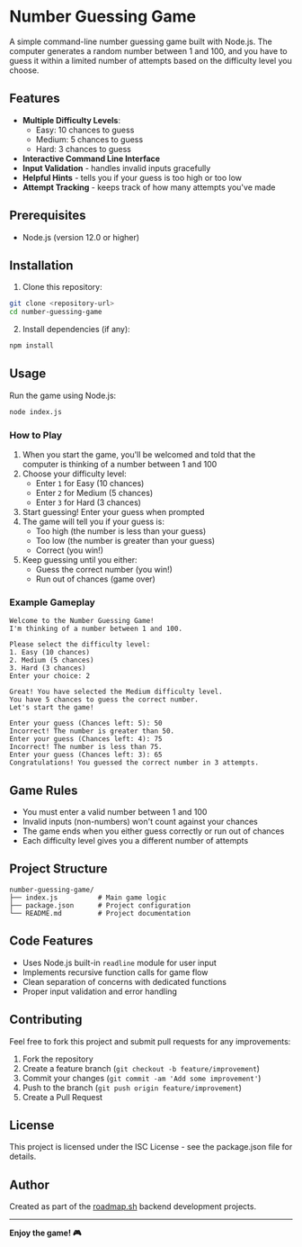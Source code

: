 # Number Guessing Game

A simple command-line number guessing game built with Node.js. The computer generates a random number between 1 and 100, and you have to guess it within a limited number of attempts based on the difficulty level you choose.

## Features

- **Multiple Difficulty Levels**:
  - Easy: 10 chances to guess
  - Medium: 5 chances to guess
  - Hard: 3 chances to guess
- **Interactive Command Line Interface**
- **Input Validation** - handles invalid inputs gracefully
- **Helpful Hints** - tells you if your guess is too high or too low
- **Attempt Tracking** - keeps track of how many attempts you've made

## Prerequisites

- Node.js (version 12.0 or higher)

## Installation

1. Clone this repository:
```bash
git clone <repository-url>
cd number-guessing-game
```

2. Install dependencies (if any):
```bash
npm install
```

## Usage

Run the game using Node.js:

```bash
node index.js
```

### How to Play

1. When you start the game, you'll be welcomed and told that the computer is thinking of a number between 1 and 100
2. Choose your difficulty level:
   - Enter `1` for Easy (10 chances)
   - Enter `2` for Medium (5 chances)
   - Enter `3` for Hard (3 chances)
3. Start guessing! Enter your guess when prompted
4. The game will tell you if your guess is:
   - Too high (the number is less than your guess)
   - Too low (the number is greater than your guess)
   - Correct (you win!)
5. Keep guessing until you either:
   - Guess the correct number (you win!)
   - Run out of chances (game over)

### Example Gameplay

```
Welcome to the Number Guessing Game!
I'm thinking of a number between 1 and 100.

Please select the difficulty level:
1. Easy (10 chances)
2. Medium (5 chances)
3. Hard (3 chances)
Enter your choice: 2

Great! You have selected the Medium difficulty level.
You have 5 chances to guess the correct number.
Let's start the game!

Enter your guess (Chances left: 5): 50
Incorrect! The number is greater than 50.
Enter your guess (Chances left: 4): 75
Incorrect! The number is less than 75.
Enter your guess (Chances left: 3): 65
Congratulations! You guessed the correct number in 3 attempts.
```

## Game Rules

- You must enter a valid number between 1 and 100
- Invalid inputs (non-numbers) won't count against your chances
- The game ends when you either guess correctly or run out of chances
- Each difficulty level gives you a different number of attempts

## Project Structure

```
number-guessing-game/
├── index.js          # Main game logic
├── package.json      # Project configuration
└── README.md         # Project documentation
```

## Code Features

- Uses Node.js built-in `readline` module for user input
- Implements recursive function calls for game flow
- Clean separation of concerns with dedicated functions
- Proper input validation and error handling

## Contributing

Feel free to fork this project and submit pull requests for any improvements:

1. Fork the repository
2. Create a feature branch (`git checkout -b feature/improvement`)
3. Commit your changes (`git commit -am 'Add some improvement'`)
4. Push to the branch (`git push origin feature/improvement`)
5. Create a Pull Request

## License

This project is licensed under the ISC License - see the package.json file for details.

## Author

Created as part of the [roadmap.sh](https://roadmap.sh) backend development projects.

---

**Enjoy the game! 🎮**
